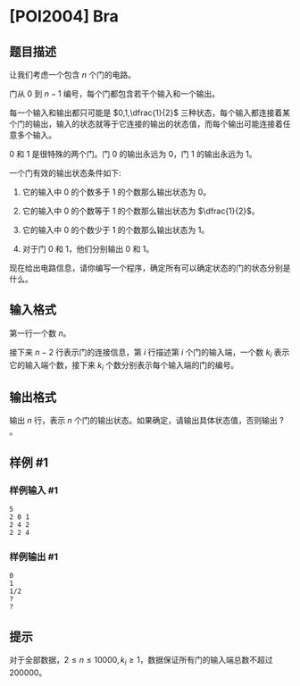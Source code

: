 # [POI2004] Bra

## 题目描述

让我们考虑一个包含 $n$ 个门的电路。

门从 $0$ 到 $n-1$ 编号，每个门都包含若干个输入和一个输出。

每一个输入和输出都只可能是 $0,1,\dfrac{1}{2}$ 三种状态，每个输入都连接着某个门的输出，输入的状态就等于它连接的输出的状态值，而每个输出可能连接着任意多个输入。

$0$ 和 $1$ 是很特殊的两个门。门 $0$ 的输出永远为 $0$，门 $1$ 的输出永远为 $1$。

一个门有效的输出状态条件如下: 

1. 它的输入中 $0$ 的个数多于 $1$ 的个数那么输出状态为 $0$。 

2. 它的输入中 $0$ 的个数等于 $1$ 的个数那么输出状态为 $\dfrac{1}{2}$。 

3. 它的输入中 $0$ 的个数少于 $1$ 的个数那么输出状态为 $1$。

4. 对于门 $0$ 和 $1$，他们分别输出 $0$ 和 $1$。

现在给出电路信息，请你编写一个程序，确定所有可以确定状态的门的状态分别是什么。

## 输入格式

第一行一个数 $n$。

接下来 $n-2$ 行表示门的连接信息，第 $i$ 行描述第 $i$ 个门的输入端，一个数 $k_i$ 表示它的输入端个数，接下来 $k_i$  个数分别表示每个输入端的门的编号。

## 输出格式

输出 $n$ 行，表示 $n$ 个门的输出状态。如果确定，请输出具体状态值，否则输出 $?$ 。

## 样例 #1

### 样例输入 #1
```
5
2 0 1
2 4 2
2 2 4
```

### 样例输出 #1

```
0
1
1/2
?
?
```

## 提示

对于全部数据，$2 \le n \le 10000,k_i \ge 1$，数据保证所有门的输入端总数不超过 $200000$。
